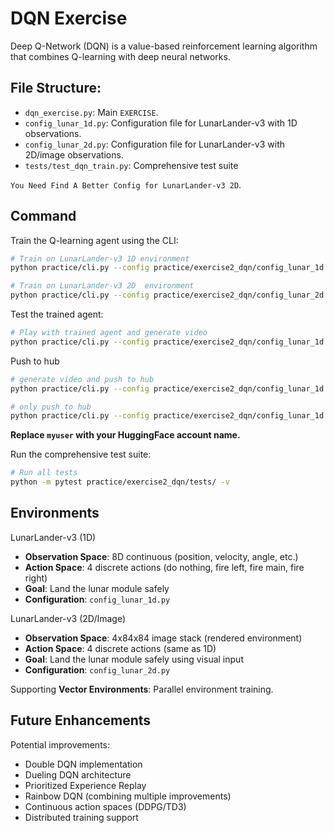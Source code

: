 # DQN Exercise

Deep Q-Network (DQN) is a value-based reinforcement learning algorithm that combines Q-learning with deep neural networks.

## File Structure:
- `dqn_exercise.py`: Main `EXERCISE`.
- `config_lunar_1d.py`: Configuration file for LunarLander-v3 with 1D observations.
- `config_lunar_2d.py`: Configuration file for LunarLander-v3 with 2D/image observations.
- `tests/test_dqn_train.py`: Comprehensive test suite

`You Need Find A Better Config for LunarLander-v3 2D`.

## Command
Train the Q-learning agent using the CLI:
```bash
# Train on LunarLander-v3 1D environment
python practice/cli.py --config practice/exercise2_dqn/config_lunar_1d.py

# Train on LunarLander-v3 2D  environment
python practice/cli.py --config practice/exercise2_dqn/config_lunar_2d.py
```

Test the trained agent:
```bash
# Play with trained agent and generate video
python practice/cli.py --config practice/exercise2_dqn/config_lunar_1d.py --mode play
```

Push to hub
```bash
# generate video and push to hub
python practice/cli.py --config practice/exercise2_dqn/config_lunar_1d.py --mode push_to_hub --username myuser

# only push to hub
python practice/cli.py --config practice/exercise2_dqn/config_lunar_1d.py --mode push_to_hub --username myuser --skip_play
```
**Replace `myuser` with your HuggingFace account name.**

Run the comprehensive test suite:
```bash
# Run all tests
python -m pytest practice/exercise2_dqn/tests/ -v
```


## Environments

LunarLander-v3 (1D)
- **Observation Space**: 8D continuous (position, velocity, angle, etc.)
- **Action Space**: 4 discrete actions (do nothing, fire left, fire main, fire right)
- **Goal**: Land the lunar module safely
- **Configuration**: `config_lunar_1d.py`

LunarLander-v3 (2D/Image)
- **Observation Space**: 4x84x84 image stack (rendered environment)
- **Action Space**: 4 discrete actions (same as 1D)
- **Goal**: Land the lunar module safely using visual input
- **Configuration**: `config_lunar_2d.py`


Supporting **Vector Environments**: Parallel environment training.

## Future Enhancements

Potential improvements:
- Double DQN implementation
- Dueling DQN architecture
- Prioritized Experience Replay
- Rainbow DQN (combining multiple improvements)
- Continuous action spaces (DDPG/TD3)
- Distributed training support
